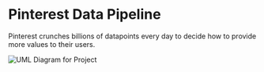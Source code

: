 # Pinterest Data Pipeline
Pinterest crunches billions of datapoints every day to decide how to provide more values to their users. 

![UML Diagram for Project](https://user-images.githubusercontent.com/89411656/167471689-7d694f4a-d7fc-4e94-bac4-302f57ffec54.jpg)
